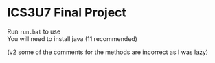 # ICS3U7 Final Project

Run `run.bat` to use<br>
You will need to install java (11 recommended)

(v2 some of the comments for the methods are incorrect as I was lazy)

